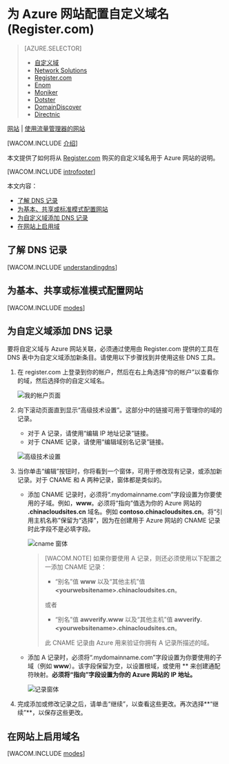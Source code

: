 <properties title="Learn how to configure an Azure web site to use a domain name registered with Register.com" pageTitle="Configure a Register.com domain name for an Azure web site" metaKeywords="Azure, Azure Web Sites, domain name" description="" services="web-sites" documentationCenter="" authors="larryfr, jroth" />
<tags ms.service="web-sites"
    ms.date="11/06/2014"
    wacn.date="04/11/2015"
    />

# 为 Azure 网站配置自定义域名 (Register.com)

> [AZURE.SELECTOR]
> - [自定义域](/zh-cn/documentation/articles/web-sites-custom-domain-name)
> - [Network Solutions](/zh-cn/documentation/articles/web-sites-network-solutions-custom-domain-name)
> - [Register.com](/zh-cn/documentation/articles/web-sites-registerdotcom-custom-domain-name)
> - [Enom](/zh-cn/documentation/articles/web-sites-enom-custom-domain-name)
> - [Moniker](/zh-cn/documentation/articles/web-sites-moniker-custom-domain-name)
> - [Dotster](/zh-cn/documentation/articles/web-sites-dotster-custom-domain-name)
> - [DomainDiscover](/zh-cn/documentation/articles/web-sites-domaindiscover-custom-domain-name)
> - [Directnic](/zh-cn/documentation/articles/web-sites-directnic-custom-domain-name)


<div class="dev-center-tutorial-subselector"><a href="/zh-cn/documentation/articles/web-sites-registerdotcom-custom-domain-name/" title="网站" class="current">网站</a> | <a href="/zh-cn/documentation/articles/web-sites-registerdotcom-traffic-manager-custom-domain-name/" title="使用流量管理器的网站">使用流量管理器的网站</a></div>

[WACOM.INCLUDE [介绍][介绍]]

本文提供了如何将从 [Register.com][1] 购买的自定义域名用于 Azure 网站的说明。

[WACOM.INCLUDE [introfooter][introfooter]]

本文内容：

-   [了解 DNS 记录][了解 DNS 记录]
-   [为基本、共享或标准模式配置网站][为基本、共享或标准模式配置网站]
-   [为自定义域添加 DNS 记录][为自定义域添加 DNS 记录]
-   [在网站上启用域][在网站上启用域]

## <a name="understanding-records"></a>了解 DNS 记录

[WACOM.INCLUDE [understandingdns][understandingdns]]

## <a name="bkmk_configsharedmode"></a>为基本、共享或标准模式配置网站

[WACOM.INCLUDE [modes][modes]]

<a name="bkmk_configurecname"></a>

## 为自定义域添加 DNS 记录

</p>
要将自定义域与 Azure 网站关联，必须通过使用由 Register.com 提供的工具在 DNS 表中为自定义域添加新条目。请使用以下步骤找到并使用这些 DNS 工具。

1.  在 register.com 上登录到你的帐户，然后在右上角选择“你的帐户”以查看你的域，然后选择你的自定义域名。

    ![我的帐户页面][我的帐户页面]

2.  向下滚动页面直到显示“高级技术设置”。这部分中的链接可用于管理你的域的记录。

    -   对于 A 记录，请使用“编辑 IP 地址记录”链接。
    -   对于 CNAME 记录，请使用“编辑域别名记录”链接。

    ![高级技术设置][高级技术设置]

3.  当你单击“编辑”按钮时，你将看到一个窗体，可用于修改现有记录，或添加新记录。对于 CNAME 和 A 两种记录，窗体都是类似的。

    -   添加 CNAME 记录时，必须将“.mydomainname.com”字段设置为你要使用的子域。例如，**www**。必须将“指向”值选为你的 Azure 网站的 **.chinacloudsites.cn** 域名。例如 **contoso.chinacloudsites.cn**。将“引用主机名称”保留为“选择”，因为在创建用于 Azure 网站的 CNAME 记录时此字段不是必填字段。

        ![cname 窗体][cname 窗体]

        > [WACOM.NOTE] 如果你要使用 A 记录，则还必须使用以下配置之一添加 CNAME 记录：
        >
        > -   “别名”值 **www** 以及“其他主机”值 **&lt;yourwebsitename&gt;.chinacloudsites.cn**。
        >
        > 或者
        >
        > -   “别名”值 **awverify.www** 以及“其他主机”值 **awverify.&lt;yourwebsitename&gt;.chinacloudsites.cn**。
        >
        > 此 CNAME 记录由 Azure 用来验证你拥有 A 记录所描述的域。

    -   添加 A 记录时，必须将“.mydomainname.com”字段设置为你要使用的子域（例如 **www**）。该字段保留为空，以设置根域，或使用 \*\* 来创建通配符映射。**必须将“指向”字段设置为你的 Azure 网站的 IP 地址。**

        ![记录窗体][记录窗体]

4.  完成添加或修改记录之后，请单击“继续”，以查看这些更改。再次选择**“继续”**，以保存这些更改。

## <a name="enabledomain"></a>在网站上启用域名

[WACOM.INCLUDE [modes][2]]

  [自定义域]: /zh-cn/documentation/articles/web-sites-custom-domain-name "自定义域"
  [Network Solutions]: /zh-cn/documentation/articles/web-sites-network-solutions-custom-domain-name "Network Solutions"
  [Register.com]: /zh-cn/documentation/articles/web-sites-registerdotcom-custom-domain-name "Register.com"
  [Enom]: /zh-cn/documentation/articles/web-sites-enom-custom-domain-name "Enom"
  [Moniker]: /zh-cn/documentation/articles/web-sites-moniker-custom-domain-name "Moniker"
  [Dotster]: /zh-cn/documentation/articles/web-sites-dotster-custom-domain-name "Dotster"
  [DomainDiscover]: /zh-cn/documentation/articles/web-sites-domaindiscover-custom-domain-name "DomainDiscover"
  [Directnic]: /zh-cn/documentation/articles/web-sites-directnic-custom-domain-name "Directnic"
  [网站]: /zh-cn/documentation/articles/web-sites-registerdotcom-custom-domain-name/ "网站"
  [使用流量管理器的网站]: /zh-cn/documentation/articles/web-sites-registerdotcom-traffic-manager-custom-domain-name/ "使用流量管理器的网站"
  [介绍]: ../includes/custom-dns-web-site-intro.md
  [1]: https://register.com
  [introfooter]: ../includes/custom-dns-web-site-intro-notes.md
  [了解 DNS 记录]: #understanding-records
  [为基本、共享或标准模式配置网站]: #bkmk_configsharedmode
  [为自定义域添加 DNS 记录]: #bkmk_configurecname
  [在网站上启用域]: #enabledomain
  [understandingdns]: ../includes/custom-dns-web-site-understanding-dns-raw.md
  [modes]: ../includes/custom-dns-web-site-modes.md
  [我的帐户页面]: ./media/web-sites-custom-domain-name/rdotcom-myaccount.png
  [高级技术设置]: ./media/web-sites-custom-domain-name/rdotcom-advancedsettings.png
  [cname 窗体]: ./media/web-sites-custom-domain-name/rdotcom-editcnamerecord.png
  [记录窗体]: ./media/web-sites-custom-domain-name/rdotcom-editarecord.png
  [2]: ../includes/custom-dns-web-site-enable-on-web-site.md
